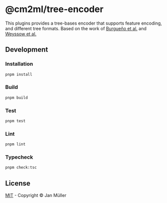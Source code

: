 # @cm2ml/tree-encoder

This plugins provides a tree-bases encoder that supports feature encoding, and different tree formats.
Based on the work of [Burgueño et al.](https://link.springer.com/article/10.1007/s10270-021-00893-y) and [Weyssow et al.](https://arxiv.org/abs/2104.01642)

## Development

### Installation

```bash
pnpm install
```

### Build

```bash
pnpm build
```

### Test

```bash
pnpm test
```

### Lint

```bash
pnpm lint
```

### Typecheck

```bash
pnpm check:tsc
```

## License

[MIT](https://github.com/borkdominik/CM2ML/blob/main/packages/encoder/tree-encoder/LICENSE) - Copyright &copy; Jan Müller
